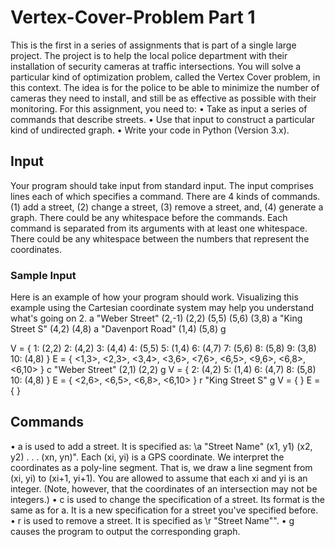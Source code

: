 # Vertex-Cover-Problem Part 1
This is the first in a series of assignments that is part of a single large project. The project is to help the local police department with their installation of security cameras at traffic intersections. You will solve a particular kind of optimization problem, called the Vertex Cover problem, in this context. The idea is for the police to be able to minimize the number of cameras they need to install, and still be as effective as possible with their monitoring. For this assignment, you need to:
• Take as input a series of commands that describe streets.
• Use that input to construct a particular kind of undirected graph.
• Write your code in Python (Version 3.x).

## Input
Your program should take input from standard input. The input comprises lines each of which specifies a command. There are 4 kinds of commands. (1) add a street, (2) change a street, (3) remove a street, and, (4) generate a graph. There could be any whitespace before the commands. Each command is separated from its arguments with at least one whitespace. There could be any whitespace between the numbers that represent the coordinates.

### Sample Input
Here is an example of how your program should work. Visualizing this example using the Cartesian coordinate system may help you understand what's going on 2.
a "Weber Street" (2,-1) (2,2) (5,5) (5,6) (3,8)
a "King Street S" (4,2) (4,8)
a "Davenport Road" (1,4) (5,8)
g

V = {
1: (2,2)
2: (4,2)
3: (4,4)
4: (5,5)
5: (1,4)
6: (4,7)
7: (5,6)
8: (5,8)
9: (3,8)
10: (4,8)
}
E = {
<1,3>,
<2,3>,
<3,4>,
<3,6>,
<7,6>,
<6,5>,
<9,6>,
<6,8>,
<6,10>
}
c "Weber Street" (2,1) (2,2)
g
V = {
2: (4,2)
5: (1,4)
6: (4,7)
8: (5,8)
10: (4,8)
}
E = {
<2,6>,
<6,5>,
<6,8>,
<6,10>
}
r "King Street S"
g
V = {
}
E = {
}

## Commands
• a is used to add a street. It is specified as: \a "Street Name" (x1, y1) (x2, y2) . . . (xn, yn)". Each (xi, yi) is a GPS coordinate. We interpret the coordinates as a poly-line segment. That is, we draw a line segment from (xi, yi) to (xi+1, yi+1). You are allowed to assume that each xi and yi is an integer. (Note, however, that the coordinates of an intersection may not be integers.)
• c is used to change the specification of a street. Its format is the same as for a. It is a new specification for a street you've specified before.
• r is used to remove a street. It is specified as \r "Street Name"".
• g causes the program to output the corresponding graph.
